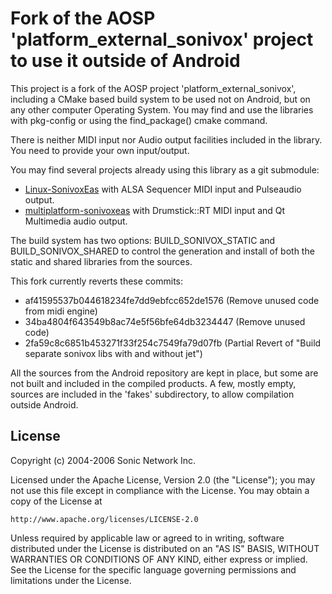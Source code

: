 # Fork of the AOSP 'platform_external_sonivox' project to use it outside of Android 

This project is a fork of the AOSP project 'platform_external_sonivox', including a CMake based build system to be used not on Android, but on any other computer Operating System. You may find and use the libraries with pkg-config or using the find_package() cmake command.

There is neither MIDI input nor Audio output facilities included in the library. You need to provide your own input/output.

You may find several projects already using this library as a git submodule:

* [Linux-SonivoxEas](https://github.com/pedrolcl/Linux-SonivoxEas) with ALSA Sequencer MIDI input and Pulseaudio output.
* [multiplatform-sonivoxeas](https://github.com/pedrolcl/multiplatform-sonivoxeas) with Drumstick::RT MIDI input and Qt Multimedia audio output.

The build system has two options: BUILD_SONIVOX_STATIC and BUILD_SONIVOX_SHARED to control the generation and install of both the static and shared libraries from the sources.

This fork currently reverts these commits:
* af41595537b044618234fe7dd9ebfcc652de1576 (Remove unused code from midi engine)
* 34ba4804f643549b8ac74e5f56bfe64db3234447 (Remove unused code)
* 2fa59c8c6851b453271f33f254c7549fa79d07fb (Partial Revert of "Build separate sonivox libs with and without jet")

All the sources from the Android repository are kept in place, but some are not built and included in the compiled products. A few, mostly empty, sources are included in the 'fakes' subdirectory, to allow compilation outside Android.

## License

Copyright (c) 2004-2006 Sonic Network Inc.

Licensed under the Apache License, Version 2.0 (the "License");
you may not use this file except in compliance with the License.
You may obtain a copy of the License at

    http://www.apache.org/licenses/LICENSE-2.0

Unless required by applicable law or agreed to in writing, software
distributed under the License is distributed on an "AS IS" BASIS,
WITHOUT WARRANTIES OR CONDITIONS OF ANY KIND, either express or implied.
See the License for the specific language governing permissions and
limitations under the License.
